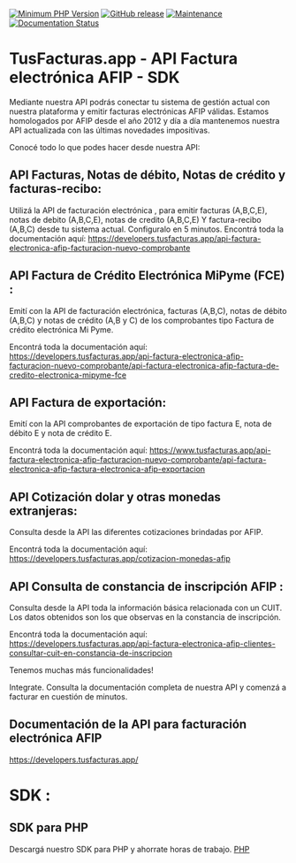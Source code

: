 

[![Minimum PHP Version](https://img.shields.io/badge/php-%3E%3D%207.2-8892BF.svg)](https://php.net/)
[![GitHub release](https://img.shields.io/badge/version-1.0-brightgreen)](https://github.com/vousys/tusfacturas/releases/)
[![Maintenance](https://img.shields.io/badge/Maintained%3F-yes-green.svg)](https://github.com/vousys/tusfacturas/graphs/commit-activity)
[![Documentation Status](https://readthedocs.org/projects/ansicolortags/badge/?version=latest)](https://developers.tusfacturas.app/)


# TusFacturas.app - API Factura electrónica AFIP - SDK

Mediante nuestra API podrás conectar tu sistema de gestión actual con nuestra plataforma y emitir facturas electrónicas AFIP válidas. 
Estamos homologados por AFIP desde el año 2012 y día a día mantenemos nuestra API actualizada con las últimas novedades impositivas.

Conocé todo lo que podes hacer desde nuestra API:

## API Facturas, Notas de débito, Notas de crédito y facturas-recibo:
Utilizá la API de facturación electrónica , para emitir facturas (A,B,C,E), notas de debito (A,B,C,E), notas de credito (A,B,C,E) Y factura-recibo (A,B,C) desde tu sistema actual. Configuralo en 5 minutos.
Encontrá toda la documentación aquí: https://developers.tusfacturas.app/api-factura-electronica-afip-facturacion-nuevo-comprobante


## API Factura de Crédito Electrónica MiPyme (FCE) :
Emití con la API de facturación electrónica, facturas (A,B,C), notas de débito (A,B,C) y notas de crédito (A,B y C) de los comprobantes tipo Factura de crédito electrónica Mi Pyme.

Encontrá toda la documentación aquí: https://developers.tusfacturas.app/api-factura-electronica-afip-facturacion-nuevo-comprobante/api-factura-electronica-afip-factura-de-credito-electronica-mipyme-fce


## API Factura de exportación:

Emití con la API comprobantes de exportación de tipo factura E, nota de débito E y nota de crédito E.

Encontrá toda la documentación aquí: https://www.tusfacturas.app/api-factura-electronica-afip-facturacion-nuevo-comprobante/api-factura-electronica-afip-factura-electronica-afip-exportacion


## API Cotización dolar y otras monedas extranjeras:

Consulta desde la API las diferentes cotizaciones brindadas por AFIP.

Encontrá toda la documentación aquí: https://developers.tusfacturas.app/cotizacion-monedas-afip


## API Consulta de constancia de inscripción AFIP :
Consulta desde la API toda la información básica relacionada con un CUIT. Los datos obtenidos son los que observas en la constancia de inscripción.

Encontrá toda la documentación aquí: https://developers.tusfacturas.app/api-factura-electronica-afip-clientes-consultar-cuit-en-constancia-de-inscripcion


Tenemos muchas más funcionalidades!

Integrate. Consulta la documentación completa de nuestra API y comenzá a facturar en cuestión de minutos.

## Documentación de la API para facturación electrónica AFIP 
https://developers.tusfacturas.app/

# SDK :

## SDK para PHP 
Descargá nuestro SDK para PHP y ahorrate horas de trabajo.
[PHP](https://github.com/vousys/tusfacturas/tree/master/php)

